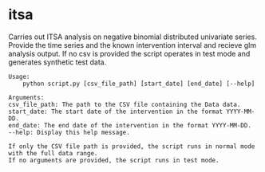 # itsa
Carries out ITSA analysis on negative binomial distributed univariate series.  Provide the time series and the known intervention interval and recieve glm analysis output.  If no csv is provided the script operates in test mode and generates synthetic test data.

    Usage:
        python script.py [csv_file_path] [start_date] [end_date] [--help]
    
    Arguments:
    csv_file_path: The path to the CSV file containing the Data data.
    start_date: The start date of the intervention in the format YYYY-MM-DD.
    end_date: The end date of the intervention in the format YYYY-MM-DD.
    --help: Display this help message.
    
    If only the CSV file path is provided, the script runs in normal mode with the full data range.
    If no arguments are provided, the script runs in test mode.
